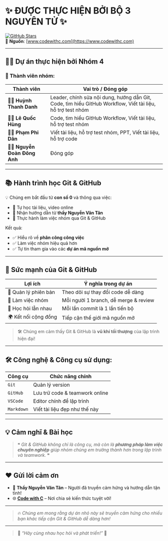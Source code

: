 # ✨ ĐƯỢC THỰC HIỆN BỞI BỘ 3 NGUYÊN TỬ ✨  

[![GitHub Stars](https://img.shields.io/github/stars/codewithc?style=social)](https://github.com/codewithc)  
🔗 **Nguồn**: [www.codewithc.com](https://www.codewithc.com)

---

## 👨‍💻 Dự án thực hiện bởi **Nhóm 4**

### 👥 Thành viên nhóm:
| Thành viên           | Vai trò / Đóng góp |
|----------------------|---------------------|
| 🧑‍💼 **Huỳnh Thanh Danh**     | Leader, chính sửa nội dung, hướng dẫn Git, Code, tìm hiểu GitHub Workflow, Viết tài liệu, hỗ trợ test nhóm |
| 🧑‍💼 **Lê Quốc Hùng**         | Code, tìm hiểu GitHub Workflow, Viết tài liệu, hỗ trợ test nhóm |
| 🧑‍💼 **Phạm Phi Dân**         | Viết tài liệu, hỗ trợ test nhóm, PPT, Viết tài liệu, hỗ trợ code |
| 🧑‍💼 **Nguyễn Đoàn Đông Anh** | Đóng góp |

---

## 📚 Hành trình học Git & GitHub

💡 Chúng em bắt đầu từ **con số 0** và thông qua việc:
- 📖 Tự học tài liệu, video online
- 🤝 Nhận hướng dẫn từ **thầy Nguyễn Văn Tân**
- 🔁 Thực hành làm việc nhóm qua Git & GitHub  

Kết quả:
- ✅ Hiểu rõ về **phân công công việc**
- ✅ Làm việc nhóm hiệu quả hơn
- ✅ Tự tin tham gia vào các **dự án mã nguồn mở**

---

## 🚀 Sức mạnh của Git & GitHub

| Lợi ích                | Ý nghĩa trong dự án                   |
|------------------------|----------------------------------------|
| 🔄 Quản lý phiên bản   | Theo dõi sự thay đổi code dễ dàng     |
| 👥 Làm việc nhóm       | Mỗi người 1 branch, dễ merge & review |
| 🧠 Học hỏi lẫn nhau    | Mỗi lần commit là 1 lần tiến bộ       |
| 🌍 Kết nối cộng đồng   | Tiếp cận thế giới mã nguồn mở          |

> 🛠️ Chúng em cảm thấy Git & GitHub là **vũ khí tối thượng** của lập trình hiện đại!

---

## 🛠️ Công nghệ & Công cụ sử dụng:

| Công cụ      | Chức năng chính               |
|-------------|-------------------------------|
| `Git`       | Quản lý version                |
| `GitHub`    | Lưu trữ code & teamwork online |
| `VSCode`    | Editor chính để lập trình      |
| `Markdown`  | Viết tài liệu đẹp như thế này  |

---

## 💡 Cảm nghĩ & Bài học

> ❝ *Git & GitHub không chỉ là công cụ, mà còn là **phương pháp làm việc chuyên nghiệp** giúp nhóm chúng em trưởng thành hơn trong lập trình và teamwork.* ❞

---

## ❤️ Gửi lời cảm ơn

- 🌟 **Thầy Nguyễn Văn Tân** – Người đã truyền cảm hứng và hướng dẫn tận tình!
- 🌐 **[Code with C](https://www.codewithc.com)** – Nơi chia sẻ kiến thức tuyệt vời!

---

> 🔥 *Chúng em mong rằng dự án nhỏ này sẽ truyền cảm hứng cho nhiều bạn khác tiếp cận Git & GitHub dễ dàng hơn!*  

---
> 💬 *“Hãy cùng nhau học hỏi và phát triển!”* 🚀  
